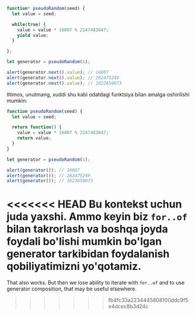 ```js run demo
function* pseudoRandom(seed) {
  let value = seed;

  while(true) {
    value = value * 16807 % 2147483647;
    yield value;
  }

};

let generator = pseudoRandom(1);

alert(generator.next().value); // 16807
alert(generator.next().value); // 282475249
alert(generator.next().value); // 1622650073
```

Iltimos, unutmang, xuddi shu kabi odatdagi funktsiya bilan amalga oshirilishi mumkin:

```js run
function pseudoRandom(seed) {
  let value = seed;

  return function() {
    value = value * 16807 % 2147483647;
    return value;
  }
}

let generator = pseudoRandom(1);

alert(generator()); // 16807
alert(generator()); // 282475249
alert(generator()); // 1622650073
```

<<<<<<< HEAD
Bu kontekst uchun juda yaxshi. Ammo keyin biz `for..of` bilan takrorlash va boshqa joyda foydali bo'lishi mumkin bo'lgan generator tarkibidan foydalanish qobiliyatimizni yo'qotamiz.
=======
That also works. But then we lose ability to iterate with `for..of` and to use generator composition, that may be useful elsewhere.
>>>>>>> fb4fc33a2234445808100ddc9f5e4dcec8b3d24c
